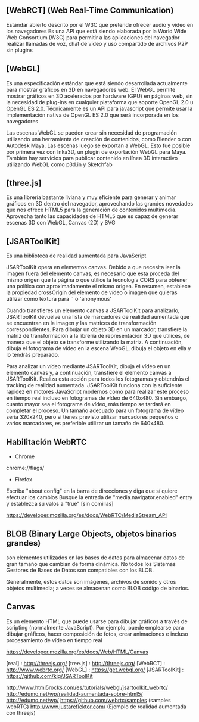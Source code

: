 ## [WebRCT] (Web Real-Time Communication)

Estándar abierto descrito por el W3C que pretende ofrecer audio y video en los navegadores
Es una API que está siendo elaborada por la World Wide Web Consortium (W3C) para permitir a las aplicaciones del navegador realizar llamadas de voz, chat de vídeo y uso compartido de archivos P2P sin plugins

## [WebGL]

Es una especificación estándar que está siendo desarrollada actualmente para mostrar gráficos en 3D en navegadores web. El WebGL permite mostrar gráficos en 3D acelerados por hardware (GPU) en páginas web, sin la necesidad de plug-ins en cualquier plataforma que soporte OpenGL 2.0 u OpenGL ES 2.0. Técnicamente es un API para javascript que permite usar la implementación nativa de OpenGL ES 2.0 que será incorporada en los navegadores

Las escenas WebGL se pueden crear sin necesidad de programación utilizando una herramienta de creación de contenidos, como Blender o con Autodesk Maya. Las escenas luego se exportan a WebGL. Esto fue posible por primera vez con Inka3D, un plugin de exportación WebGL para Maya. También hay servicios para publicar contenido en línea 3D interactivo utilizando WebGL como p3d.in y Sketchfab

## [three.js]

Es una librería bastante liviana y muy eficiente para generar y animar gráficos en 3D dentro del navegador, aprovechando las grandes novedades que nos ofrece HTML5 para la generación de contenidos multimedia. Aprovecha tanto las capacidades de HTML5 que es capaz de generar escenas 3D con WebGL, Canvas (2D) y SVG

## [JSARToolKit]

Es una biblioteca de realidad aumentada para JavaScript

JSARToolKit opera en elementos canvas. Debido a que necesita leer la imagen fuera del elemento canvas, es necesario que esta proceda del mismo origen que la página o que utilice la tecnología CORS para obtener una política con aproximadamente el mismo origen. En resumen, establece la propiedad crossOrigin del elemento de vídeo o imagen que quieras utilizar como textura para '' o 'anonymous'

Cuando transfieres un elemento canvas a JSARToolKit para analizarlo, JSARToolKit devuelve una lista de marcadores de realidad aumentada que se encuentran en la imagen y las matrices de transformación correspondientes. Para dibujar un objeto 3D en un marcador, transfiere la matriz de transformación a la librería de representación 3D que utilices, de manera que el objeto se transforme utilizando la matriz. A continuación, dibuja el fotograma de vídeo en la escena WebGL, dibuja el objeto en ella y lo tendrás preparado.

Para analizar un vídeo mediante JSARToolKit, dibuja el vídeo en un elemento canvas y, a continuación, transfiere el elemento canvas a JSARToolKit. Realiza esta acción para todos los fotogramas y obtendrás el tracking de realidad aumentada. JSARToolKit funciona con la suficiente rapidez en motores JavaScript modernos como para realizar este proceso en tiempo real incluso en fotogramas de vídeo de 640x480. Sin embargo, cuanto mayor sea el fotograma de vídeo, más tiempo se tardará en completar el proceso. Un tamaño adecuado para un fotograma de vídeo sería 320x240, pero si tienes previsto utilizar marcadores pequeños o varios marcadores, es preferible utilizar un tamaño de 640x480.

## Habilitación WebRTC

+ Chrome

chrome://flags/

+ Firefox

Escriba "about:config" en la barra de direcciones y diga que sí quiere efectuar los cambios
Busque la entrada de "media.navigator.enabled" entry y establezca su valos a "true" [sin comillas]

https://developer.mozilla.org/es/docs/WebRTC/MediaStream_API


## BLOB (Binary Large Objects, objetos binarios grandes) 

son elementos utilizados en las bases de datos para almacenar datos de gran tamaño que cambian de forma dinámica. No todos los Sistemas Gestores de Bases de Datos son compatibles con los BLOB.

Generalmente, estos datos son imágenes, archivos de sonido y otros objetos multimedia; a veces se almacenan como BLOB código de binarios.

## Canvas

Es un elemento HTML que puede usarse para dibujar gráficos a través de scripting (normalmente JavaScript). Por ejemplo, puede emplearse para dibujar gráficos, hacer composición de fotos, crear animaciones e incluso procesamiento de vídeo en tiempo real

https://developer.mozilla.org/es/docs/Web/HTML/Canvas

[real] : http://threejs.org/
[tree.js] : http://threejs.org/ 
[WebRCT] : http://www.webrtc.org/ 
[WebGL] : https://get.webgl.org/ 
[JSARToolKit] : https://github.com/kig/JSARToolKit


http://www.html5rocks.com/es/tutorials/webgl/jsartoolkit_webrtc/
http://edumo.net/wp/realidad-aumentada-sobre-html5/
http://edumo.net/wp/
https://github.com/webrtc/samples (samples webRTC)
http://www.justareflektor.com/ (Ejemplo de realidad aumentada con threejs)

